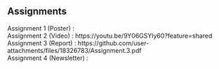 <h2>Assignments</h2>
Assignment 1 (Poster) : <br>
Assignment 2 (Video)  : https://youtu.be/9Y06GSYly60?feature=shared<br>
Assignment 3 (Report) : https://github.com/user-attachments/files/18326783/Assignment.3.pdf<br>
Assignment 4 (Newsletter) : 
